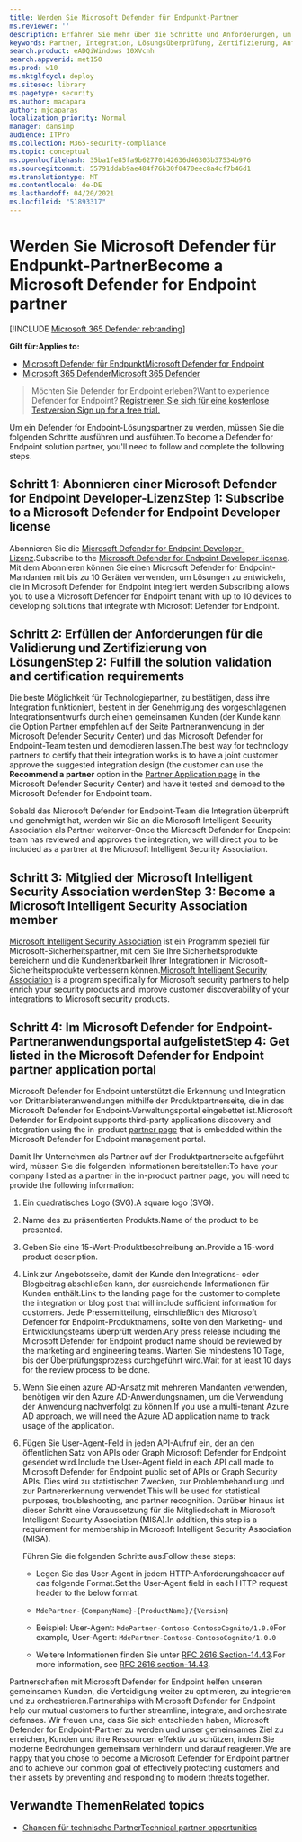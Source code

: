 ```yaml
---
title: Werden Sie Microsoft Defender für Endpunkt-Partner
ms.reviewer: ''
description: Erfahren Sie mehr über die Schritte und Anforderungen, um Ihre Lösung in Microsoft Defender for Endpoint zu integrieren und Partner zu sein.
keywords: Partner, Integration, Lösungsüberprüfung, Zertifizierung, Anforderungen, Mitglied, Misa, Anwendungsportal
search.product: eADQiWindows 10XVcnh
search.appverid: met150
ms.prod: w10
ms.mktglfcycl: deploy
ms.sitesec: library
ms.pagetype: security
ms.author: macapara
author: mjcaparas
localization_priority: Normal
manager: dansimp
audience: ITPro
ms.collection: M365-security-compliance
ms.topic: conceptual
ms.openlocfilehash: 35ba1fe85fa9b62770142636d46303b37534b976
ms.sourcegitcommit: 55791ddab9ae484f76b30f0470eec8a4cf7b46d1
ms.translationtype: MT
ms.contentlocale: de-DE
ms.lasthandoff: 04/20/2021
ms.locfileid: "51893317"
---
```

# <a name="become-a-microsoft-defender-for-endpoint-partner"></a><span data-ttu-id="a6c31-104">Werden Sie Microsoft Defender für Endpunkt-Partner</span><span class="sxs-lookup"><span data-stu-id="a6c31-104">Become a Microsoft Defender for Endpoint partner</span></span>

[!INCLUDE [Microsoft 365 Defender rebranding](../../includes/microsoft-defender.md)]

<span data-ttu-id="a6c31-105">**Gilt für:**</span><span class="sxs-lookup"><span data-stu-id="a6c31-105">**Applies to:**</span></span>
- [<span data-ttu-id="a6c31-106">Microsoft Defender für Endpunkt</span><span class="sxs-lookup"><span data-stu-id="a6c31-106">Microsoft Defender for Endpoint</span></span>](https://go.microsoft.com/fwlink/?linkid=2154037)
- [<span data-ttu-id="a6c31-107">Microsoft 365 Defender</span><span class="sxs-lookup"><span data-stu-id="a6c31-107">Microsoft 365 Defender</span></span>](https://go.microsoft.com/fwlink/?linkid=2118804)

> <span data-ttu-id="a6c31-108">Möchten Sie Defender for Endpoint erleben?</span><span class="sxs-lookup"><span data-stu-id="a6c31-108">Want to experience Defender for Endpoint?</span></span> [<span data-ttu-id="a6c31-109">Registrieren Sie sich für eine kostenlose Testversion.</span><span class="sxs-lookup"><span data-stu-id="a6c31-109">Sign up for a free trial.</span></span>](https://www.microsoft.com/microsoft-365/windows/microsoft-defender-atp?ocid=docs-wdatp-exposedapis-abovefoldlink)

<span data-ttu-id="a6c31-110">Um ein Defender for Endpoint-Lösungspartner zu werden, müssen Sie die folgenden Schritte ausführen und ausführen.</span><span class="sxs-lookup"><span data-stu-id="a6c31-110">To become a Defender for Endpoint solution partner, you'll need to follow and complete the following steps.</span></span>

## <a name="step-1-subscribe-to-a-microsoft-defender-for-endpoint-developer-license"></a><span data-ttu-id="a6c31-111">Schritt 1: Abonnieren einer Microsoft Defender for Endpoint Developer-Lizenz</span><span class="sxs-lookup"><span data-stu-id="a6c31-111">Step 1: Subscribe to a Microsoft Defender for Endpoint Developer license</span></span>
<span data-ttu-id="a6c31-112">Abonnieren Sie die [Microsoft Defender for Endpoint Developer-Lizenz](https://winatpregistration-prd.trafficmanager.net/Developer/UserAgreement?Length=9).</span><span class="sxs-lookup"><span data-stu-id="a6c31-112">Subscribe to the [Microsoft Defender for Endpoint Developer license](https://winatpregistration-prd.trafficmanager.net/Developer/UserAgreement?Length=9).</span></span> <span data-ttu-id="a6c31-113">Mit dem Abonnieren können Sie einen Microsoft Defender for Endpoint-Mandanten mit bis zu 10 Geräten verwenden, um Lösungen zu entwickeln, die in Microsoft Defender for Endpoint integriert werden.</span><span class="sxs-lookup"><span data-stu-id="a6c31-113">Subscribing allows you to use a Microsoft Defender for Endpoint tenant with up to 10 devices to developing solutions that integrate with Microsoft Defender for Endpoint.</span></span> 

## <a name="step-2-fulfill-the-solution-validation-and-certification-requirements"></a><span data-ttu-id="a6c31-114">Schritt 2: Erfüllen der Anforderungen für die Validierung und Zertifizierung von Lösungen</span><span class="sxs-lookup"><span data-stu-id="a6c31-114">Step 2: Fulfill the solution validation and certification requirements</span></span>
<span data-ttu-id="a6c31-115">Die beste Möglichkeit für Technologiepartner, zu bestätigen, dass ihre Integration funktioniert, besteht in  der Genehmigung des vorgeschlagenen Integrationsentwurfs durch einen gemeinsamen Kunden (der Kunde kann die Option Partner empfehlen auf der Seite Partneranwendung [in](https://securitycenter.microsoft.com/interoperability/partners) der Microsoft Defender Security Center) und das Microsoft Defender for Endpoint-Team testen und demodieren lassen.</span><span class="sxs-lookup"><span data-stu-id="a6c31-115">The best way for technology partners to certify that their integration works is to have a joint customer approve the suggested integration design (the customer can use the **Recommend a partner** option in the [Partner Application page](https://securitycenter.microsoft.com/interoperability/partners) in the Microsoft Defender Security Center) and have it tested and demoed to the Microsoft Defender for Endpoint team.</span></span>

<span data-ttu-id="a6c31-116">Sobald das Microsoft Defender for Endpoint-Team die Integration überprüft und genehmigt hat, werden wir Sie an die Microsoft Intelligent Security Association als Partner weiterver-</span><span class="sxs-lookup"><span data-stu-id="a6c31-116">Once the Microsoft Defender for Endpoint team has reviewed and approves the integration, we will direct you to be included as a partner at the Microsoft Intelligent Security Association.</span></span>

## <a name="step-3-become-a--microsoft-intelligent-security-association-member"></a><span data-ttu-id="a6c31-117">Schritt 3: Mitglied der Microsoft Intelligent Security Association werden</span><span class="sxs-lookup"><span data-stu-id="a6c31-117">Step 3: Become a  Microsoft Intelligent Security Association member</span></span>
<span data-ttu-id="a6c31-118">[Microsoft Intelligent Security Association](https://www.microsoft.com/security/partnerships/intelligent-security-association) ist ein Programm speziell für Microsoft-Sicherheitspartner, mit dem Sie Ihre Sicherheitsprodukte bereichern und die Kundenerkbarkeit Ihrer Integrationen in Microsoft-Sicherheitsprodukte verbessern können.</span><span class="sxs-lookup"><span data-stu-id="a6c31-118">[Microsoft Intelligent Security Association](https://www.microsoft.com/security/partnerships/intelligent-security-association) is a program specifically for Microsoft security partners to help enrich your security products and improve customer discoverability of your integrations to Microsoft security products.</span></span>

## <a name="step-4-get-listed-in-the-microsoft-defender-for-endpoint-partner-application-portal"></a><span data-ttu-id="a6c31-119">Schritt 4: Im Microsoft Defender for Endpoint-Partneranwendungsportal aufgelistet</span><span class="sxs-lookup"><span data-stu-id="a6c31-119">Step 4: Get listed in the Microsoft Defender for Endpoint partner application portal</span></span>
<span data-ttu-id="a6c31-120">Microsoft Defender for Endpoint unterstützt die Erkennung und Integration [](partner-applications.md) von Drittanbieteranwendungen mithilfe der Produktpartnerseite, die in das Microsoft Defender for Endpoint-Verwaltungsportal eingebettet ist.</span><span class="sxs-lookup"><span data-stu-id="a6c31-120">Microsoft Defender for Endpoint supports third-party applications discovery and integration using the in-product [partner page](partner-applications.md) that is embedded within the Microsoft Defender for Endpoint management portal.</span></span> 

<span data-ttu-id="a6c31-121">Damit Ihr Unternehmen als Partner auf der Produktpartnerseite aufgeführt wird, müssen Sie die folgenden Informationen bereitstellen:</span><span class="sxs-lookup"><span data-stu-id="a6c31-121">To have your company listed as a partner in the in-product partner page, you will need to provide the following information:</span></span>

1. <span data-ttu-id="a6c31-122">Ein quadratisches Logo (SVG).</span><span class="sxs-lookup"><span data-stu-id="a6c31-122">A square logo (SVG).</span></span>
2. <span data-ttu-id="a6c31-123">Name des zu präsentierten Produkts.</span><span class="sxs-lookup"><span data-stu-id="a6c31-123">Name of the product to be presented.</span></span>
3. <span data-ttu-id="a6c31-124">Geben Sie eine 15-Wort-Produktbeschreibung an.</span><span class="sxs-lookup"><span data-stu-id="a6c31-124">Provide a 15-word product description.</span></span>
4. <span data-ttu-id="a6c31-125">Link zur Angebotsseite, damit der Kunde den Integrations- oder Blogbeitrag abschließen kann, der ausreichende Informationen für Kunden enthält.</span><span class="sxs-lookup"><span data-stu-id="a6c31-125">Link to the landing page for the customer to complete the integration or blog post that will include sufficient information for customers.</span></span> <span data-ttu-id="a6c31-126">Jede Pressemitteilung, einschließlich des Microsoft Defender for Endpoint-Produktnamens, sollte von den Marketing- und Entwicklungsteams überprüft werden.</span><span class="sxs-lookup"><span data-stu-id="a6c31-126">Any press release including the Microsoft Defender for Endpoint product name should be reviewed by the marketing and engineering teams.</span></span> <span data-ttu-id="a6c31-127">Warten Sie mindestens 10 Tage, bis der Überprüfungsprozess durchgeführt wird.</span><span class="sxs-lookup"><span data-stu-id="a6c31-127">Wait for at least 10 days for the review process to be done.</span></span>
5.  <span data-ttu-id="a6c31-128">Wenn Sie einen azure AD-Ansatz mit mehreren Mandanten verwenden, benötigen wir den Azure AD-Anwendungsnamen, um die Verwendung der Anwendung nachverfolgt zu können.</span><span class="sxs-lookup"><span data-stu-id="a6c31-128">If you use a multi-tenant Azure AD approach, we will need the Azure AD application name to track usage of the application.</span></span>
6. <span data-ttu-id="a6c31-129">Fügen Sie User-Agent-Feld in jeden API-Aufruf ein, der an den öffentlichen Satz von APIs oder Graph Microsoft Defender for Endpoint gesendet wird.</span><span class="sxs-lookup"><span data-stu-id="a6c31-129">Include the User-Agent field in each API call made to Microsoft Defender for Endpoint public set of APIs or Graph Security APIs.</span></span> <span data-ttu-id="a6c31-130">Dies wird zu statistischen Zwecken, zur Problembehandlung und zur Partnererkennung verwendet.</span><span class="sxs-lookup"><span data-stu-id="a6c31-130">This will be used for statistical purposes, troubleshooting, and partner recognition.</span></span> <span data-ttu-id="a6c31-131">Darüber hinaus ist dieser Schritt eine Voraussetzung für die Mitgliedschaft in Microsoft Intelligent Security Association (MISA).</span><span class="sxs-lookup"><span data-stu-id="a6c31-131">In addition, this step is a requirement for membership in Microsoft Intelligent Security Association (MISA).</span></span>

    <span data-ttu-id="a6c31-132">Führen Sie die folgenden Schritte aus:</span><span class="sxs-lookup"><span data-stu-id="a6c31-132">Follow these steps:</span></span>
    
    - <span data-ttu-id="a6c31-133">Legen Sie das User-Agent in jedem HTTP-Anforderungsheader auf das folgende Format.</span><span class="sxs-lookup"><span data-stu-id="a6c31-133">Set the User-Agent field in each HTTP request header to the below format.</span></span>

    - `MdePartner-{CompanyName}-{ProductName}/{Version}`
    
    - <span data-ttu-id="a6c31-134">Beispiel: User-Agent: `MdePartner-Contoso-ContosoCognito/1.0.0`</span><span class="sxs-lookup"><span data-stu-id="a6c31-134">For example, User-Agent: `MdePartner-Contoso-ContosoCognito/1.0.0`</span></span>
    
    - <span data-ttu-id="a6c31-135">Weitere Informationen finden Sie unter [RFC 2616 Section-14.43](https://tools.ietf.org/html/rfc2616#section-14.43).</span><span class="sxs-lookup"><span data-stu-id="a6c31-135">For more information, see [RFC 2616 section-14.43](https://tools.ietf.org/html/rfc2616#section-14.43).</span></span>

<span data-ttu-id="a6c31-136">Partnerschaften mit Microsoft Defender for Endpoint helfen unseren gemeinsamen Kunden, die Verteidigung weiter zu optimieren, zu integrieren und zu orchestrieren.</span><span class="sxs-lookup"><span data-stu-id="a6c31-136">Partnerships with Microsoft Defender for Endpoint help our mutual customers to further streamline, integrate, and orchestrate defenses.</span></span> <span data-ttu-id="a6c31-137">Wir freuen uns, dass Sie sich entschieden haben, Microsoft Defender for Endpoint-Partner zu werden und unser gemeinsames Ziel zu erreichen, Kunden und ihre Ressourcen effektiv zu schützen, indem Sie moderne Bedrohungen gemeinsam verhindern und darauf reagieren.</span><span class="sxs-lookup"><span data-stu-id="a6c31-137">We are happy that you chose to become a Microsoft Defender for Endpoint partner and to achieve our common goal of effectively protecting customers and their assets by preventing and responding to modern threats together.</span></span>

## <a name="related-topics"></a><span data-ttu-id="a6c31-138">Verwandte Themen</span><span class="sxs-lookup"><span data-stu-id="a6c31-138">Related topics</span></span>
- [<span data-ttu-id="a6c31-139">Chancen für technische Partner</span><span class="sxs-lookup"><span data-stu-id="a6c31-139">Technical partner opportunities</span></span>](partner-integration.md)
